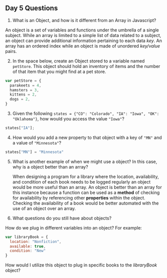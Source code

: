 ## Day 5 Questions

1. What is an Object, and how is it different from an Array in Javascript?

An object is a set of variables and functions under the umbrella of a single subject. While an array is limited to a simple list of data related to a subject, an object can provide additional information pertaining to each data _key_. An array has an ordered index while an object is made of unordered _key/value_ pairs.

2. In the space below, create an Object stored to a variable named `petStore`.  This object should hold an inventory of items and the number of that item that you might find at a pet store.

```javascript
var petStore = {
  parakeets = 4,
  hamsters = 3,
  kittens = 2,
  dogs = 2,
}
```

3. Given the following `states = {"CO": "Colorado", "IA": "Iowa", "OK": "Oklahoma"}`, how would you access the value `"Iowa"`?

```Javascript
states["IA"];
```

4. How would you add a new property to that object with a key of `"MN"` and a value of `"Minnesota"`?

```Javascript
states["MN"] = "Minnesota"
```

5. What is another example of when we might use a object?  In this case, why is a object better than an array?

      When designing a program for a library where the location, availability, and condition of each book needs to be logged regularly an object would be more useful than an array. An object is better than an array for this instance because a function can be used as a **method** of checking for availability by referencing other **properties** within the object. Checking the availability of a book would be better automated with the use of an object over an array.

6. What questions do you still have about objects?

How do we plug in different variables into an object? For example:

```Javascript
var libraryBook = {
  location: "Nonfiction",
  available: true,
  condition: "New"
}
```

How would I utilize this object to plug in specific books to the _libraryBook_ object?
